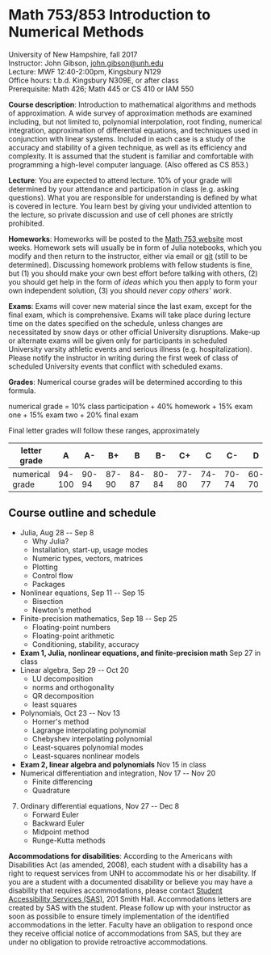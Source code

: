 # Math 753/853 Introduction to Numerical Methods

University of New Hampshire, fall 2017  
Instructor: John Gibson, john.gibson@unh.edu  
Lecture: MWF 12:40-2:00pm, Kingsbury N129  
Office hours: t.b.d. Kingsbury N309E, or after class  
Prerequisite: Math 426; Math 445 or CS 410 or IAM 550

**Course description**: Introduction to mathematical algorithms and methods of approximation. A wide survey of approximation methods are examined including, but not limited to, polynomial interpolation, root finding, numerical integration, approximation of differential equations, and techniques used in conjunction with linear systems. Included in each case is a study of the accuracy and stability of a given technique, as well as its efficiency and complexity. It is assumed that the student is familiar and comfortable with programming a high-level computer language. (Also offered as CS 853.)

**Lecture**: You are expected to attend lecture. 10% of your grade will determined by your attendance and participation in class (e.g. asking questions). What you are responsible for understanding is defined by what is covered in lecture. You learn best by giving your undivided attention to the lecture, so private discussion and use of cell phones are strictly prohibited.

**Homeworks**: Homeworks will be posted to the [Math 753 website](https://github.com/johnfgibson/math753) most weeks. Homework sets will usually be in form of Julia notebooks, which you modify and then return to the instructor, either via email or [git](https://git-scm.com/) (still to be determined). Discussing homework problems with fellow students is fine, but (1) you should make your own best effort before talking with others, (2) you should get help in the form of *ideas* which you then apply to form your own independent solution, (3) you should *never copy others' work*.  

**Exams**: Exams will cover new material since the last exam, except for the final exam, which is comprehensive. Exams will take place during lecture time on the dates specified on the schedule, unless changes are necessitated by snow days or other official University disruptions. Make-up or alternate exams will be given only for participants in scheduled University varsity athletic events and serious illness (e.g. hospitalization). Please notify the instructor in writing during the first week of class of scheduled University events that conflict with scheduled exams. 

**Grades**: Numerical course grades will be determined according to this formula. 

  numerical grade = 10% class participation + 40% homework + 15% exam one + 15% exam two + 20% final exam
  
Final letter grades will follow these ranges, approximately

 letter grade  | A | A- | B+ | B | B- | C+ | C | C- | D | F 
 --------------|---|----|----|---|----|----|---|----|---|--
 numerical grade |  94-100 | 90-94 | 87-90 | 84-87 | 80-84 | 77-80 | 74-77 | 70-74 | 60-70 |  < 60

## Course outline and schedule

* Julia, Aug 28 -- Sep 8
    - Why Julia?
    - Installation, start-up, usage modes
    - Numeric types, vectors, matrices
    - Plotting
    - Control flow
    - Packages
* Nonlinear equations, Sep 11 -- Sep 15
    - Bisection
    - Newton's method
* Finite-precision mathematics, Sep 18 -- Sep 25
    - Floating-point numbers
    - Floating-point arithmetic
    - Conditioning, stability, accuracy
* **Exam 1, Julia, nonlinear equations, and finite-precision math** Sep 27 in class
* Linear algebra, Sep 29 -- Oct 20
    - LU decomposition
    - norms and orthogonality
    - QR decomposition
    - least squares
* Polynomials, Oct 23 -- Nov 13
    - Horner's method
    - Lagrange interpolating polynomial
    - Chebyshev interpolating polynomial
    - Least-squares polynomial modes
    - Least-squares nonlinear models
* **Exam 2, linear algebra and polynomials** Nov 15 in class
* Numerical differentiation and integration, Nov 17 -- Nov 20
    - Finite differencing
    - Quadrature
7. Ordinary differential equations, Nov 27 -- Dec 8
    - Forward Euler
    - Backward Euler
    - Midpoint method
    - Runge-Kutta methods

**Accommodations for disabilities**: According to the Americans with Disabilities Act (as amended, 2008), each student with a disability has a right to request services from UNH to accommodate his or her disability. If you are a student with a documented disability or believe you may have a disability that requires accommodations, please contact [Student Accessibility Services (SAS)](http://www.unh.edu/studentaccessibility), 201 Smith Hall. Accommodations letters are created by SAS with the student. Please follow up with your instructor as soon as possibile to ensure timely implementation of the identified accommodations in the letter. Faculty have an obligation to respond once they receive official notice of accommodations from SAS, but they are under no obligation to provide retroactive accommodations. 

